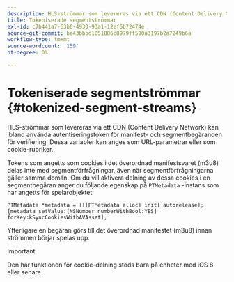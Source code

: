 ```yaml
---
description: HLS-strömmar som levereras via ett CDN (Content Delivery Network) kan ibland använda autentiseringstoken för manifest- och segmentbegäranden för verifiering. Dessa variabler kan anges som URL-parametrar eller som cookie-rubriker.
title: Tokeniserade segmentströmmar
exl-id: c7b441a7-63b6-4930-93a1-12ef6b72474e
source-git-commit: be43bbbd1051886c8979ff590a3197b2a7249b6a
workflow-type: tm+mt
source-wordcount: '159'
ht-degree: 0%

---
```


# Tokeniserade segmentströmmar {#tokenized-segment-streams}

HLS-strömmar som levereras via ett CDN (Content Delivery Network) kan ibland använda autentiseringstoken för manifest- och segmentbegäranden för verifiering. Dessa variabler kan anges som URL-parametrar eller som cookie-rubriker.

Tokens som angetts som cookies i det överordnad manifestsvaret (m3u8) delas inte med segmentförfrågningar, även när segmentförfrågningarna gäller samma domän. Om du vill aktivera delning av dessa cookies i en segmentbegäran anger du följande egenskap på `PTMetadata` -instans som har angetts för spelarobjektet: 

```
PTMetadata *metadata = [[[PTMetadata alloc] init] autorelease]; 
[metadata setValue:[NSNumber numberWithBool:YES] forKey:kSyncCookiesWithAVAsset]; 
```

Ytterligare en begäran görs till det överordnad manifestet (m3u8) innan strömmen börjar spelas upp.

>[!IMPORTANT]
>
>Den här funktionen för cookie-delning stöds bara på enheter med iOS 8 eller senare.
